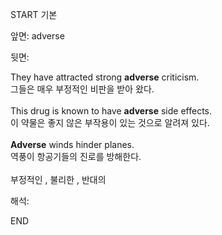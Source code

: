 START
기본

앞면:
adverse


뒷면:
<div>They have attracted strong <strong>adverse</strong> criticism. </div><div><div>그들은 매우 부정적인 비판을 받아 왔다.</div></div><div><br></div><div><div>This drug is known to have <strong>adverse</strong> side effects. </div><div><div>이 약물은 좋지 않은 부작용이 있는 것으로 알려져 있다.</div></div></div><div><br></div><div><div><strong>Adverse</strong> winds hinder planes. </div><div><div>역풍이 항공기들의 진로를 방해한다.</div></div></div><div><br></div><div>부정적인 , 불리한 , 반대의</div>


해석:

END
